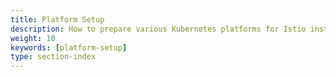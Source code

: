 ```yaml
---
title: Platform Setup
description: How to prepare various Kubernetes platforms for Istio installation.
weight: 10
keywords: [platform-setup]
type: section-index
---
```

